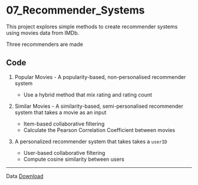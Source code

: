 # 07_Recommender_Systems

This project explores simple methods to create recommender systems using movies data from IMDb.

Three recommenders are made

## Code
1. Popular Movies - A popularity-based, non-personalised recommender system
    - Use a hybrid method that mix rating and rating count
    
2. Similar Movies - A similarity-based, semi-personalised recommender system that takes a movie as an input 
    - Item-based collaborative filtering
    - Calculate the Pearson Correlation Coefficient between movies

3. A personalized recommender system that takes takes a `userID`
    - User-based collaborative filtering
    - Compute cosine similarity between users

---
Data [Download](https://drive.google.com/drive/u/0/folders/1lU8kfUNQaYx782O9FRfMmyRlr5Tm3Mfs)
